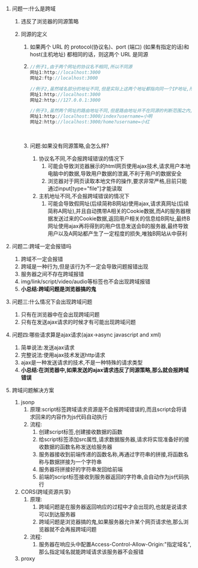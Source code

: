 #  

1. 问题一:什么是跨域

   1. 违反了浏览器的同源策略

   2. 同源的定义

      1. 如果两个 URL 的 protocol(协议名)、port (端口) (如果有指定的话)和 host(主机地址) 都相同的话，则这两个 URL 是同源

      2. ```javascript
         //例子1,由于两个网址的协议名不相同,所以不同源
         网址1:http://localhost:3000
         网址2:ftp://localhost:3000

         //例子2,虽然域名部分的地址不同,但是实际上这两个地址都指向同一个IP地址,所以同源
         网址1:http://localhost:3000
         网址2:http://127.0.0.1:3000

         //例子3,虽然两个网址的路由地址不同,但是路由地址并不在同源的判断范围之内,所以同源
         网址1:http://localhost:3000/index?username=小明
         网址2:http://localhost:3000/home?username=小红
         ```

         ​

      3. 问题:如果没有同源策略,会怎么样?

         1. 协议名不同,不会报跨域错误的情况下
            1. 可能会导致浏览器展示的html网页使用ajax技术,请求用户本地电脑中的数据,导致用户数据的泄漏,不利于用户的数据安全
            2. 浏览器对于网页读取本地文件的操作,要求非常严格,目前只能通过input[type="file"]才能读取
         2. 主机地址不同,不会报跨域错误的情况下
            1. 可能会导致假网址(后续简称B网站)使用ajax,请求真网址(后续简称A网址),并且自动携带A相关的Cookie数据,而A的服务器根据发送过来的Cookie数据,返回用户相关的信息给B网址,最终B网址使用ajax再将得到的用户信息发送会B的服务器,最终导致用户以及A网站都产生了一定程度的损失,唯独B网站从中获利

2. 问题二:跨域一定会报错吗

   1. 跨域不一定会报错
   2. 跨域是一种行为,但是该行为不一定会导致问题报错出现
   3. 服务器之间不存在跨域报错
   4. img/link/script/video/audio等标签也不会出现跨域报错
   5. **小总结:跨域问题是浏览器搞的鬼**

3. 问题三:什么情况下会出现跨域问题

   1. 只有在浏览器中在会出现跨域问题
   2. 只有在发送ajax请求的时候才有可能出现跨域问题

4. 问题四:哪些请求算是ajax请求(ajax->async javascript and xml)

   1. 简单说法:发送ajax请求
   2. 完整说法:使用ajax技术发送http请求
   3. ajax是一种发送请求的技术,不是一种特殊的请求类型
   4. **小总结:在浏览器中,如果发送的ajax请求违反了同源策略,那么就会报跨域错误**

5. 跨域问题解决方案

   1. jsonp
      1. 原理:script标签跨域请求资源是不会报跨域错误的,而且script会将请求回来的内容作为js代码自动执行
      2. 流程:
         1. 创建script标签,创建接收数据的函数
         2. 给script标签添加src属性,请求数据服务器,请求将实现准备好的接收数据的函数名称发送给服务器
         3. 服务器接收到前端传递的函数名称,再通过字符串的拼接,将函数名称与数据拼接为一个字符串
         4. 服务器将拼接好的字符串发回给前端
         5. 前端的script标签接收到服务器返回的字符串,会自动作为js代码执行
   2. CORS(跨域资源共享)
      1. 原理:
         1. 跨域问题是在服务器返回响应的过程中才会出现的,也就是说请求可以到达服务器
         2. 跨域问题是浏览器搞的鬼,如果服务器允许某个网页请求他,那么浏览器就不会再报跨域问题
      2. 流程:
         1. 服务器在响应头中配置Access-Control-Allow-Origin:"指定域名",那么指定域名就能跨域请求该服务器不会报错
   3. proxy



